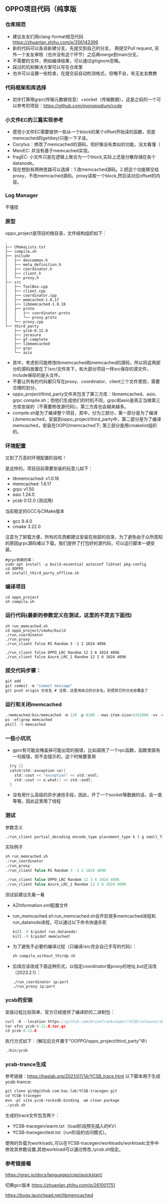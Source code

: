## OPPO项目代码（纯享版
### 仓库规范
* 建议友友们用clang-format规范代码
https://zhuanlan.zhihu.com/p/356143396
* 新的代码可以各自新建分支，先提交到自己的分支，
再提交Pull request, 另外一个友友审核（也许没有这个环节）之后再merge到main分支。
* 不需要的文件，例如编译结果，可以通过gitignore忽略。
* 踩过的坑和解决方案可以写在仓库里
* 也许可以设置一些检查，在提交前自动检测格式，但俺不会，有无友友教教


### 代码框架和库选择
* 初步打算用grpc(传输元数据信息）+socket（传输数据），这是之前的一个可以参考的项目：https://github.com/monopodium/code

### 小文件EC的三篇实现参考
* 感觉小文件EC需要提供一些从一个block的某个offset开始读的函数，但是memcached的get(key)只能一下子读。
* Cocytus：修改了memcached的源码，但好像没有类似的功能，没太看懂（
* MemEC: 并没有基于memcached实现。
* fragEC: 小文件只是在逻辑上聚合为一个block,实际上还是分散存储在各个datanode。
* 现在想到有两种思路可以选择：1.改memcached源码。2.把这个功能移交给proxy，不改memcached源码，proxy读取一个block,然后读对应offset的内容。

### Log Manager
不懂捏
### 原型
oppo_project是项目的根目录，文件结构组织如下：
```
.
├── CMakeLists.txt
├── compile.sh
├── include
│   ├── devcommon.h
│   ├── meta_definition.h
│   ├── coordinator.h
│   ├── client.h
│   └── proxy.h
├── src
│   ├── ToolBox.cpp
│   ├── client.cpp
│   ├── coordinator.cpp
│   ├── memcached-1.6.17
|   ├── libmemcached-1.0.18
│   ├── proto
│   │   ├── coordinator.proto
│   │   └── proxy.proto
│   └── proxy.cpp
└── third_party
    ├── ycsb-0.12.0
    ├── jerasure
    ├── gf-complete
    ├── libmemcached
    ├── grpc
    └── asio
```
* 其中，考虑到可能修改libmemcached和memcached的源码，所以将这两部分的源码放置在了/src/文件夹下，和大部分项目一样src保存的源文件，include保存的是头文件。
* 不要让所有的代码都只写在proxy、coordinator、client三个文件里捏，需要合理的划分。
* oppo_project/third_party文件夹包含了第三方库：libmemcached、asio、grpc
compile.sh；但他们生成他们的时机不同，grpc和asio是真正当做第三方库安装的（不需要修改源代码）。第三方库也会越来越多。
* compile.sh是为了编译整个项目，其中，分为三部分，第一部分是为了编译Libmemcached，安装到oppo_project/third_party中，第二部分是为了编译memcached，安装在OOPO/memcached下;
第三部分是用cmakelist组织的。


### 环境配置
又到了万恶的环境配置阶段啦！

是这样的，项目目前需要安装的玩意儿如下：
* libmemcached: v1.0.18
* memcached: 1.6.17
* grpc v1.50
* asio 1.24.0
* ycsb 0.12.0 (测试用)

当前稳定的GCC与CMake版本
* gcc 9.4.0
* cmake 3.22.0

注意为了卸载方便，所有的东西都建议安装在局部的目录，为了避免由于众所周知的原因grpc源码难以下载，我们提供了打包好的源代码，可以运行脚本一键安装。
```
#grpc依赖的库：
sudo apt install -y build-essential autoconf libtool pkg-config
cd OOPPO
sh install_third_party_offline.sh
```
### 编译项目
```
cd oppo_project
sh compile.sh
```
### 运行代码(最新的参数定义在测试，这里的不灵去下面找)

```
sh run_memcached.sh
cd oppo_project/cmake/build
./run_coordinator
./run_proxy
./run_client false RS Random 3 -1 2 1024 4096

./run_client false OPPO_LRC Random 12 3 6 1024 4096
./run_client false Azure_LRC_1 Random 12 2 6 1024 4096

```
### 提交代码步骤：
```c
git add .
git commit -m "commit message"
git push origin 分支名 # 注意，这里用自己的分支名，别把其它的分支给覆盖了
```

### 运行和关闭memcached
```c
./memcached/bin/memcached -m 128 -p 8100 --max-item-size=5242880 -vv -d
ps -ef|grep memcached
pkill -9 memcached
```
### 一些小坑坑
* gprc有可能会掩盖掉可能出现的报错，比如调用了一个rpc函数，函数里面有一句报错，但不会提示的，这个时候要善用
```c
  try {}
  catch(std::exception &e){
    std::cout << "exception" << std::endl;
    std::cout << e.what() << std::endl;
  }
```
* 没有用什么高级的异步通信手段，因此，开了一个socket等数据的话，会一直等喔，因此这里用了线程

### 测试
参数含义
```c
./run_client partial_decoding encode_type placement_type k l g small_file_upper blob_size_upper
```
实际例子
```c
sh run_memcached.sh
./run_coordinator
./run_proxy
./run_client false RS Random 3 -1 2 1024 4096

./run_client false OPPO_LRC Random 12 3 6 1024 4096
./run_client false Azure_LRC_1 Random 12 2 6 1024 4096
```
测试前建议先看一看
* AZInformation.xml配置文件
* run_memcached.sh:run_memcached.sh会开启很多memcached进程和run_datanode进程，可以通过以下命令快速杀死


  ```c
  kill -9 $(pidof run_datanode)
  kill -9 $(pidof memcached)
  ```
* 为了避免不必要的编译过程（只编译/src完全自己手写的代码）：
  ```c
  sh compile_without_thirdp.sh
  ```

* 后续应该改成下面这种形式，以指定coordinator或proxy的地址,but还没改（2023.2.1）：
  ```
  ./run_coordinator ip:port
  ./run_proxy ip:port
  ```

### ycsb的安装
安装过程比较简单，官方已经提供了编译好的二进制包：
```c
curl -O --location https://github.com/brianfrankcooper/YCSB/releases/download/0.12.0/ycsb-0.12.0.tar.gz
tar xfvz ycsb-0.12.0.tar.gz
cd ycsb-0.12.0
```

执行方式如下：（解压后文件置于"OOPPO/oppo_project/third_party"中）
```c
./bin/ycsb
```

### ycsb-trance生成
参考链接：https://haslab.org/2021/07/14/YCSB_trace.html
以下脚本用于生成ycsb-trance:
```c
git clone git@github.com:has-lab/YCSB-tracegen.git
cd YCSB-tracegen
mvn -pl site.ycsb:rocksdb-binding -am clean package
./ycsb.sh
```
生成的trace文件包含两个：
* YCSB-tracegen/warm.txt（load阶段预先插入的KV）
* YCSB-tracegen/test.txt（run阶段的访问模式）。

使用的负载为workloadc,可以在YCSB-tracegen/workloads/workloadc文件中修改其参数设置,其他workload可以通过修改./ycsb.sh指定。

### 参考链接喔
https://grpc.io/docs/languages/cpp/quickstart/

切换gcc版本
https://zhuanlan.zhihu.com/p/261001751

https://bugs.launchpad.net/libmemcached

